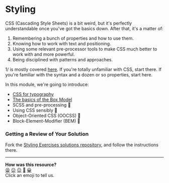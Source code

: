 # Styling

CSS (Cascading Style Sheets) is a bit weird, but it's perfectly understandable once you've got the basics down. After that, it's a matter of:

1. Remembering a bunch of properties and how to use them.
2. Knowing how to work with text and positioning.
3. Using some relevant pre-processor tools to make CSS much better to work with and more powerful.
4. Being disciplined with patterns and approaches.

1/ is mostly covered [here](https://github.com/makersacademy/course/blob/main/pills/css.md). If you're totally unfamiliar with CSS, start there. If you're familiar with the syntax and a dozen or so properties, start here.

In this module, we're going to introduce:

- [CSS for typography](https://github.com/makersacademy/course/blob/main/styling/1_css_for_typography.md)
- [The basics of the Box Model](https://github.com/makersacademy/course/blob/main/styling/2_the_box_model.md)
- SCSS and pre-processing :construction:
- Using CSS sensibly :construction:
- Object-Oriented CSS (OOCSS) :construction:
- Block-Element-Modifier (BEM) :construction:

### Getting a Review of Your Solution

Fork the [Styling Exercises solutions repository](https://github.com/makersacademy/styling_exercises), and follow the instructions there.

<!-- BEGIN GENERATED SECTION DO NOT EDIT -->

---

**How was this resource?**  
[😫](https://airtable.com/shrUJ3t7KLMqVRFKR?prefill_Repository=makersacademy/course&prefill_File=styling/README.md&prefill_Sentiment=😫) [😕](https://airtable.com/shrUJ3t7KLMqVRFKR?prefill_Repository=makersacademy/course&prefill_File=styling/README.md&prefill_Sentiment=😕) [😐](https://airtable.com/shrUJ3t7KLMqVRFKR?prefill_Repository=makersacademy/course&prefill_File=styling/README.md&prefill_Sentiment=😐) [🙂](https://airtable.com/shrUJ3t7KLMqVRFKR?prefill_Repository=makersacademy/course&prefill_File=styling/README.md&prefill_Sentiment=🙂) [😀](https://airtable.com/shrUJ3t7KLMqVRFKR?prefill_Repository=makersacademy/course&prefill_File=styling/README.md&prefill_Sentiment=😀)  
Click an emoji to tell us.

<!-- END GENERATED SECTION DO NOT EDIT -->
